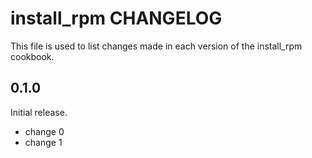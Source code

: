 # install_rpm CHANGELOG

This file is used to list changes made in each version of the install_rpm cookbook.

## 0.1.0

Initial release.

- change 0
- change 1
